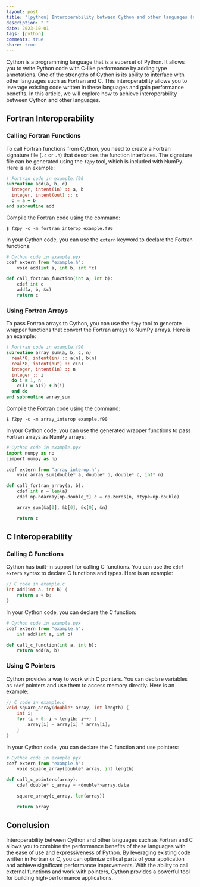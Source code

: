 ```yaml
---
layout: post
title: "[python] Interoperability between Cython and other languages (e.g., Fortran, C)"
description: " "
date: 2023-10-01
tags: [python]
comments: true
share: true
---
```


Cython is a programming language that is a superset of Python. It allows you to write Python code with C-like performance by adding type annotations. One of the strengths of Cython is its ability to interface with other languages such as Fortran and C. This interoperability allows you to leverage existing code written in these languages and gain performance benefits. In this article, we will explore how to achieve interoperability between Cython and other languages.

## Fortran Interoperability

### Calling Fortran Functions

To call Fortran functions from Cython, you need to create a Fortran signature file (`.c` or `.h`) that describes the function interfaces. The signature file can be generated using the `f2py` tool, which is included with NumPy. Here is an example:

```f90
! Fortran code in example.f90
subroutine add(a, b, c)
  integer, intent(in) :: a, b
  integer, intent(out) :: c
  c = a + b
end subroutine add
```

Compile the Fortran code using the command:

```
$ f2py -c -m fortran_interop example.f90
```

In your Cython code, you can use the `extern` keyword to declare the Fortran functions:

```python
# Cython code in example.pyx
cdef extern from "example.h":
    void add(int a, int b, int *c)

def call_fortran_function(int a, int b):
    cdef int c
    add(a, b, &c)
    return c
```

### Using Fortran Arrays

To pass Fortran arrays to Cython, you can use the `f2py` tool to generate wrapper functions that convert the Fortran arrays to NumPy arrays. Here is an example:

```f90
! Fortran code in example.f90
subroutine array_sum(a, b, c, n)
  real*8, intent(in) :: a(n), b(n)
  real*8, intent(out) :: c(n)
  integer, intent(in) :: n
  integer :: i
  do i = 1, n
    c(i) = a(i) + b(i)
  end do
end subroutine array_sum
```

Compile the Fortran code using the command:

```
$ f2py -c -m array_interop example.f90
```

In your Cython code, you can use the generated wrapper functions to pass Fortran arrays as NumPy arrays:

```python
# Cython code in example.pyx
import numpy as np
cimport numpy as np

cdef extern from "array_interop.h":
    void array_sum(double* a, double* b, double* c, int* n)

def call_fortran_array(a, b):
    cdef int n = len(a)
    cdef np.ndarray[np.double_t] c = np.zeros(n, dtype=np.double)

    array_sum(&a[0], &b[0], &c[0], &n)

    return c
```

## C Interoperability

### Calling C Functions

Cython has built-in support for calling C functions. You can use the `cdef extern` syntax to declare C functions and types. Here is an example:

```c
// C code in example.c
int add(int a, int b) {
    return a + b;
}
```

In your Cython code, you can declare the C function:

```python
# Cython code in example.pyx
cdef extern from "example.h":
    int add(int a, int b)

def call_c_function(int a, int b):
    return add(a, b)
```

### Using C Pointers

Cython provides a way to work with C pointers. You can declare variables as `cdef` pointers and use them to access memory directly. Here is an example:

```c
// C code in example.c
void square_array(double* array, int length) {
    int i;
    for (i = 0; i < length; i++) {
        array[i] = array[i] * array[i];
    }
}
```

In your Cython code, you can declare the C function and use pointers:

```python
# Cython code in example.pyx
cdef extern from "example.h":
    void square_array(double* array, int length)

def call_c_pointers(array):
    cdef double* c_array = <double*>array.data

    square_array(c_array, len(array))

    return array
```

## Conclusion

Interoperability between Cython and other languages such as Fortran and C allows you to combine the performance benefits of these languages with the ease of use and expressiveness of Python. By leveraging existing code written in Fortran or C, you can optimize critical parts of your application and achieve significant performance improvements. With the ability to call external functions and work with pointers, Cython provides a powerful tool for building high-performance applications.